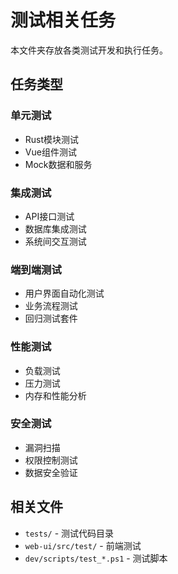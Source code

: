 # 测试相关任务

本文件夹存放各类测试开发和执行任务。

## 任务类型

### 单元测试
- Rust模块测试
- Vue组件测试
- Mock数据和服务

### 集成测试
- API接口测试
- 数据库集成测试
- 系统间交互测试

### 端到端测试
- 用户界面自动化测试
- 业务流程测试
- 回归测试套件

### 性能测试
- 负载测试
- 压力测试
- 内存和性能分析

### 安全测试
- 漏洞扫描
- 权限控制测试
- 数据安全验证

## 相关文件

- `tests/` - 测试代码目录
- `web-ui/src/test/` - 前端测试
- `dev/scripts/test_*.ps1` - 测试脚本